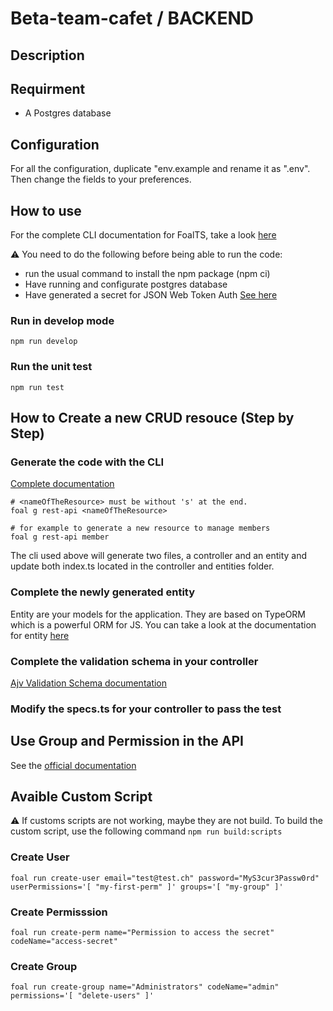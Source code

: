 # Beta-team-cafet / BACKEND
## Description

## Requirment
- A Postgres database

## Configuration
For all the configuration, duplicate "env.example and rename it as ".env". Then change the fields to your preferences.

## How to use
For the complete CLI documentation for FoalTS, take a look [here](https://foalts.gitbook.io/docs/topic-guides/cli-and-development-environment)

⚠ You need to do the following before being able to run the code:
- run the usual command to install the npm package (npm ci) 
- Have running and configurate postgres database 
- Have generated a secret for JSON Web Token Auth [See here](https://foalts.gitbook.io/docs/topic-guides/authentication-and-access-control/jwt#generate-and-provide-a-secret)

### Run in develop mode
```shell
npm run develop
```

### Run the unit test
```shell
npm run test
```

## How to Create a new CRUD resouce (Step by Step)

### Generate the code with the CLI
[Complete documentation](https://foalts.gitbook.io/docs/topic-guides/cli-and-development-environment/code-generation#create-rest-api)

```shell
# <nameOfTheResource> must be without 's' at the end.
foal g rest-api <nameOfTheResource>

# for example to generate a new resource to manage members
foal g rest-api member
```
The cli used above will generate two files, a controller and an entity and update both index.ts located in the controller and entities folder.

### Complete the newly generated entity
Entity are your models for the application. They are based on TypeORM which is a powerful ORM for JS. You can take a look at the documentation for entity [here](https://typeorm.io/#/entities)

### Complete the validation schema in your controller
[Ajv Validation Schema documentation](https://github.com/epoberezkin/ajv/blob/master/KEYWORDS.md)

### Modify the specs.ts for your controller to pass the test

## Use Group and Permission in the API
See the [official documentation](https://foalts.gitbook.io/docs/topic-guides/authentication-and-access-control/groups-and-permissions#the-hasperm-method)


## Avaible Custom Script
⚠ If customs scripts are not working, maybe they are not build. To build the custom script, use the following command ` npm run build:scripts `

### Create User
```shell
foal run create-user email="test@test.ch" password="MyS3cur3Passw0rd" userPermissions='[ "my-first-perm" ]' groups='[ "my-group" ]'
```

### Create Permisssion
```shell
foal run create-perm name="Permission to access the secret" codeName="access-secret"
```
### Create Group
```shell
foal run create-group name="Administrators" codeName="admin" permissions='[ "delete-users" ]'
```